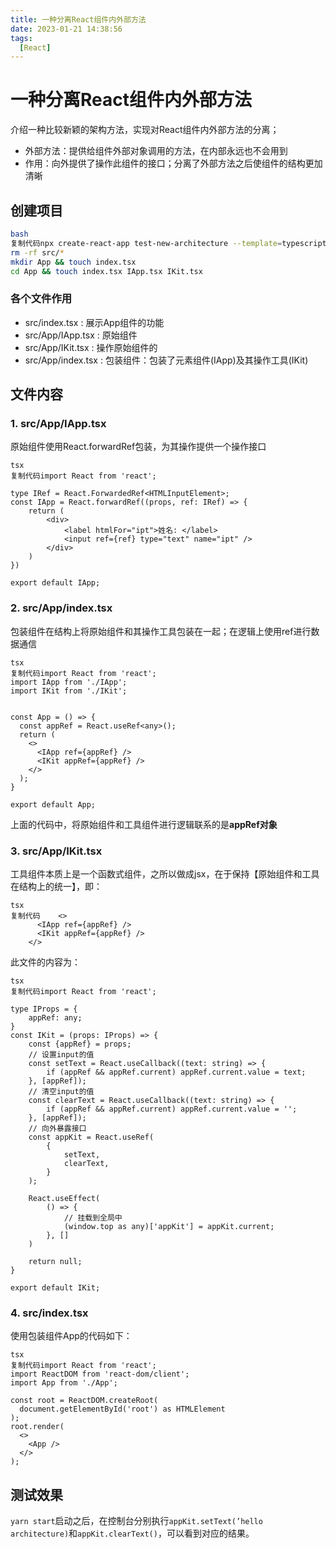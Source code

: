 ```yaml
---
title: 一种分离React组件内外部方法
date: 2023-01-21 14:38:56
tags:
  [React]
---
```


# 一种分离React组件内外部方法

介绍一种比较新颖的架构方法，实现对React组件内外部方法的分离；

- 外部方法：提供给组件外部对象调用的方法，在内部永远也不会用到
- 作用：向外提供了操作此组件的接口；分离了外部方法之后使组件的结构更加清晰

## 创建项目

```bash
bash
复制代码npx create-react-app test-new-architecture --template=typescript
rm -rf src/*
mkdir App && touch index.tsx
cd App && touch index.tsx IApp.tsx IKit.tsx
```

### 各个文件作用

- src/index.tsx : 展示App组件的功能
- src/App/IApp.tsx : 原始组件
- src/App/IKit.tsx : 操作原始组件的
- src/App/index.tsx : 包装组件：包装了元素组件(IApp)及其操作工具(IKit)

## 文件内容

### 1. src/App/IApp.tsx

原始组件使用React.forwardRef包装，为其操作提供一个操作接口

```tsx
tsx
复制代码import React from 'react';

type IRef = React.ForwardedRef<HTMLInputElement>;
const IApp = React.forwardRef((props, ref: IRef) => {
    return (
        <div>
            <label htmlFor="ipt">姓名: </label>
            <input ref={ref} type="text" name="ipt" />
        </div>
    )
})

export default IApp;
```

### 2. src/App/index.tsx

包装组件在结构上将原始组件和其操作工具包装在一起；在逻辑上使用ref进行数据通信

```tsx
tsx
复制代码import React from 'react';
import IApp from './IApp';
import IKit from './IKit';


const App = () => {
  const appRef = React.useRef<any>();
  return (
    <>
      <IApp ref={appRef} />
      <IKit appRef={appRef} />
    </>
  );
}

export default App;
```

上面的代码中，将原始组件和工具组件进行逻辑联系的是**appRef对象**

### 3. src/App/IKit.tsx

工具组件本质上是一个函数式组件，之所以做成jsx，在于保持【原始组件和工具在结构上的统一】，即：

```tsx
tsx
复制代码    <>
      <IApp ref={appRef} />
      <IKit appRef={appRef} />
    </>
```

此文件的内容为：

```tsx
tsx
复制代码import React from 'react';

type IProps = {
    appRef: any;
}
const IKit = (props: IProps) => {
    const {appRef} = props;
    // 设置input的值
    const setText = React.useCallback((text: string) => {
        if (appRef && appRef.current) appRef.current.value = text;
    }, [appRef]);
    // 清空input的值
    const clearText = React.useCallback((text: string) => {
        if (appRef && appRef.current) appRef.current.value = '';
    }, [appRef]);
    // 向外暴露接口
    const appKit = React.useRef(
        {
            setText,
            clearText,
        }
    );

    React.useEffect(
        () => {
            // 挂载到全局中
            (window.top as any)['appKit'] = appKit.current;
        }, []
    )

    return null;
}

export default IKit;
```

### 4. src/index.tsx

使用包装组件App的代码如下：

```tsx
tsx
复制代码import React from 'react';
import ReactDOM from 'react-dom/client';
import App from './App';

const root = ReactDOM.createRoot(
  document.getElementById('root') as HTMLElement
);
root.render(
  <>
    <App />
  </>
);
```

## 测试效果

`yarn start`启动之后，在控制台分别执行`appKit.setText(’hello architecture)`和`appKit.clearText()`，可以看到对应的结果。

